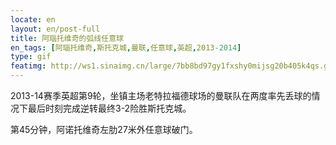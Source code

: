 ```yaml
---
locate: en
layout: en/post-full
title: 阿瑙托维奇的弧线任意球
en_tags: [阿瑙托维奇,斯托克城,曼联,任意球,英超,2013-2014]
type: gif
featimg: http://ws1.sinaimg.cn/large/7bb8bd97gy1fxshy0mijsg20b405k4qs.gif
---
```


2013-14赛季英超第9轮，坐镇主场老特拉福德球场的曼联队在两度率先丢球的情况下最后时刻完成逆转最终3-2险胜斯托克城。

第45分钟，阿诺托维奇左肋27米外任意球破门。